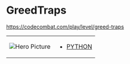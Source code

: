 # GreedTraps 

https://codecombat.com/play/level/greed-traps
<table>
<tr>
<td>

![Hero Picture](hero.png?raw=true "Hero Picture")

</td>
<td>
<ul>
<li>

[PYTHON](GreedTraps.py)

</li>
</td>
</tr>
<table>